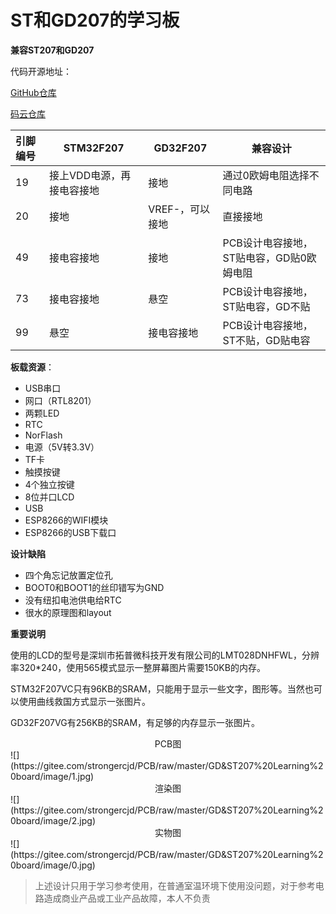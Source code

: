 # ST和GD207的学习板
**兼容ST207和GD207**

代码开源地址：

[GitHub仓库](https://github.com/strongercjd/STM32F207VCT6)

[码云仓库](https://gitee.com/strongercjd/STM32F207VCT6)

| 引脚编号    | STM32F207 | GD32F207    | 兼容设计 |
| :---------- | --------- |--------- |--------- |
| 19 |接上VDD电源，再接电容接地  |接地|通过0欧姆电阻选择不同电路|
| 20 |接地  |VREF-，可以接地|直接接地|
| 49 |接电容接地  |接地|PCB设计电容接地，ST贴电容，GD贴0欧姆电阻|
| 73 |接电容接地  |悬空|PCB设计电容接地，ST贴电容，GD不贴|
| 99 | 悬空 |接电容接地|PCB设计电容接地，ST不贴，GD贴电容|

**板载资源**：

- USB串口
- 网口（RTL8201）
- 两颗LED
- RTC
- NorFlash
- 电源（5V转3.3V）
- TF卡
- 触摸按键
- 4个独立按键
- 8位并口LCD
- USB
- ESP8266的WIFI模块
- ESP8266的USB下载口

**设计缺陷**

- 四个角忘记放置定位孔
- BOOT0和BOOT1的丝印错写为GND
- 没有纽扣电池供电给RTC
- 很水的原理图和layout

**重要说明**

使用的LCD的型号是深圳市拓普微科技开发有限公司的LMT028DNHFWL，分辨率320*240，使用565模式显示一整屏幕图片需要150KB的内存。



STM32F207VC只有96KB的SRAM，只能用于显示一些文字，图形等。当然也可以使用曲线救国方式显示一张图片。



GD32F207VG有256KB的SRAM，有足够的内存显示一张图片。



<center>PCB图</center>
![](https://gitee.com/strongercjd/PCB/raw/master/GD&ST207%20Learning%20board/image/1.jpg)

<center>渲染图</center>
![](https://gitee.com/strongercjd/PCB/raw/master/GD&ST207%20Learning%20board/image/2.jpg)


<center>实物图</center>
![](https://gitee.com/strongercjd/PCB/raw/master/GD&ST207%20Learning%20board/image/0.jpg)

> 上述设计只用于学习参考使用，在普通室温环境下使用没问题，对于参考电路造成商业产品或工业产品故障，本人不负责